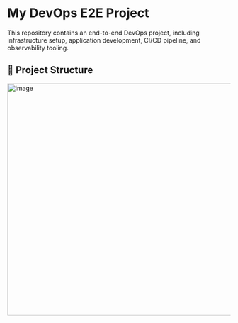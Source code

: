 # My DevOps E2E Project

This repository contains an end-to-end DevOps project, including infrastructure setup, application development, CI/CD pipeline, and observability tooling.

## 📁 Project Structure

<img width="729" height="523" alt="image" src="https://github.com/user-attachments/assets/d853d4c6-f2d5-4f82-bc49-f78ea76a1a6c" />

